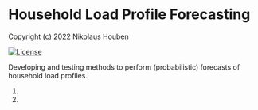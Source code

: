 # Household Load Profile Forecasting

Copyright (c) 2022 Nikolaus Houben

[![License](https://img.shields.io/badge/License-Apache%202.0-blue.svg)](https://opensource.org/licenses/Apache-2.0)

Developing and testing methods to perform (probabilistic) forecasts of household load profiles.

1. 

2. 
